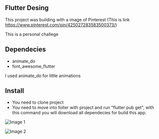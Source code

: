 ## Flutter Desing
This project was building with a image of Pinterest (This is link https://www.pinterest.com/pin/425027283583500373/)

This is a personal challege

## Dependecies

- animate_do
- font_awesome_flutter

I used animate_do for little animations

## Install

- You need to clone project
- You need to move into folter with project and run "flutter pub get", with this command you will download all dependecies for build this app.



![Image 1](https://user-images.githubusercontent.com/25121084/146122354-301c08ab-5756-4ba9-b16d-cf994bd68a7b.png)

![Image 2](https://user-images.githubusercontent.com/25121084/146122615-f35cdb37-1e86-49e6-8c9c-cfa411966c96.png)


